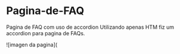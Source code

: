 # Pagina-de-FAQ
Pagina de FAQ com uso de accordion 
Utilizando apenas HTM fiz um accordion para pagina de FAQs.
  
![imagen da pagina](
